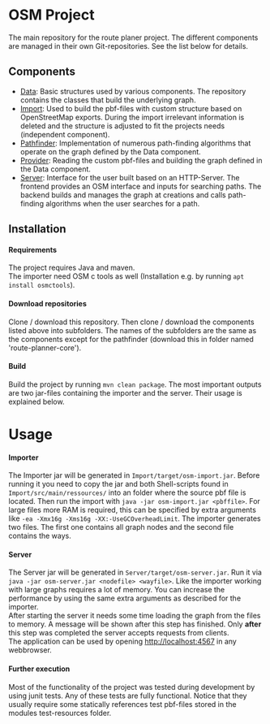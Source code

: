 # OSM Project

The main repository for the route planer project. The different components are managed in their own Git-repositories. See the list below for details.

## Components
- [Data](https://github.com/HSNR-OSM-2018/Data): Basic structures used by various components. The repository contains the classes that build the underlying graph.
- [Import](https://github.com/HSNR-OSM-2018/Import): Used to build the pbf-files with custom structure based on OpenStreetMap exports. During the import irrelevant information is deleted and the structure is adjusted to fit the projects needs (independent component).
- [Pathfinder](https://github.com/HSNR-OSM-2018/route-planner-core): Implementation of numerous path-finding algorithms that operate on the graph defined by the Data component.
- [Provider](https://github.com/HSNR-OSM-2018/Provider): Reading the custom pbf-files and building the graph defined in the Data component.
- [Server](https://github.com/HSNR-OSM-2018/Server): Interface for the user built based on an HTTP-Server. The frontend provides an OSM interface and inputs for searching paths. The backend builds and manages the graph at creations and calls path-finding algorithms when the user searches for a path.

## Installation

#### Requirements
The project requires Java and maven.  
The importer need OSM c tools as well (Installation e.g. by running `apt install osmctools`).

#### Download repositories
Clone / download this repository. Then clone / download the components listed above into subfolders. The names of the subfolders are the same as the components except for the pathfinder (download this in folder named 'route-planner-core').

#### Build
Build the project by running `mvn clean package`. The most important outputs are two jar-files containing the importer and the server. Their usage is explained below.

# Usage

#### Importer
The Importer jar will be generated in `Import/target/osm-import.jar`. Before running it you need to copy the jar and both Shell-scripts found in `Import/src/main/ressources/` into an folder where the source pbf file is located.
Then run the import with `java -jar osm-import.jar <pbffile>`. For large files more RAM is required, this can be specified by extra arguments like `-ea -Xmx16g -Xms16g -XX:-UseGCOverheadLimit`.
The importer generates two files. The first one contains all graph nodes and the second file contains the ways.

#### Server
The Server jar will be generated in  `Server/target/osm-server.jar`. Run it via `java -jar osm-server.jar <nodefile> <wayfile>`. Like the importer working with large graphs requires a lot of memory. You can increase the performance by using the same extra arguments as described for the importer.  
After starting the server it needs some time loading the graph from the files to memory. A message will be shown after this step has finished. Only **after** this step was completed the server accepts requests from clients.  
The application can be used by opening [http://localhost:4567](http://localhost:4567) in any webbrowser.

#### Further execution
Most of the functionality of the project was tested during development by using junit tests. Any of these tests are fully functional. Notice that they usually require some statically references test pbf-files stored in the modules test-resources folder. 